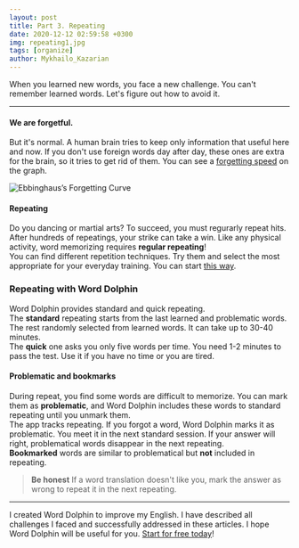 ```yaml
---
layout: post
title: Part 3. Repeating
date: 2020-12-12 02:59:58 +0300
img: repeating1.jpg
tags: [organize]
author: Mykhailo_Kazarian
---
```

When you learned new words, you face a new challenge. You can't remember learned words. Let's figure out how to avoid it.

***

#### We are forgetful.

But it's normal. A human brain tries to keep only information that useful here and now. If you don't use foreign words day after day, these ones are extra for the brain, so it tries to get rid of them. You can see a [forgetting speed](https://en.wikipedia.org/wiki/Forgetting_curve) on the graph.

![Ebbinghaus’s Forgetting Curve]({{site.baseurl}}/images/forgetting_curve.jpeg)

#### Repeating

Do you dancing or martial arts? To succeed, you must regurarly repeat hits. After hundreds of repeatings, your strike can take a win.
Like any physical activity, word memorizing requires **regular repeating**!<br/>
You can find different repetition techniques. Try them and select the most appropriate for your everyday training. You can start [this way](https://brightside.me/inspiration-tips-and-tricks/12-secrets-for-memorizing-things-easily-381310/).

### Repeating with Word Dolphin
Word Dolphin provides standard and quick repeating.<br/>
The **standard** repeating starts from the last learned and problematic words. The rest randomly selected from learned words. It can take up to 30-40 minutes.<br/>
The **quick** one asks you only five words per time. You need 1-2 minutes to pass the test. Use it if you have no time or you are tired.

#### Problematic and bookmarks
During repeat, you find some words are difficult to memorize. You can mark them as **problematic**, and Word Dolphin includes these words to standard repeating until you unmark them.<br/>
The app tracks repeating. If you forgot a word, Word Dolphin marks it as problematic. You meet it in the next standard session. If your answer will right, problematical words disappear in the next repeating.<br/>
**Bookmarked** words are similar to problematical but **not** included in repeating.

> **Be honest** If a word translation doesn't like you, mark the answer as wrong to repeat it in the next repeating.

***

I created Word Dolphin to improve my English. I have described all challenges I faced and successfully addressed in these articles. I hope Word Dolphin will be useful for you. [Start for free today](https://play.google.com/store/apps/details?id=com.waverunner.wordrunner)!
